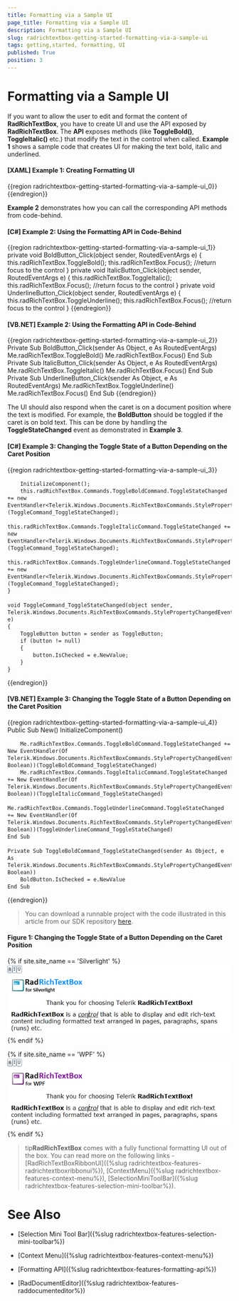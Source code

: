 ```yaml
---
title: Formatting via a Sample UI
page_title: Formatting via a Sample UI
description: Formatting via a Sample UI
slug: radrichtextbox-getting-started-formatting-via-a-sample-ui
tags: getting,started, formatting, UI
published: True
position: 3
---
```


# Formatting via a Sample UI

If you want to allow the user to edit and format the content of __RadRichTextBox__, you have to create UI and use the API exposed by __RadRichTextBox__. The __API__ exposes methods (like __ToggleBold()__, __ToggleItalic()__ etc.) that modify the text in the control when called. **Example 1** shows a sample code that creates UI for making the text bold, italic and underlined.
        

#### __[XAML] Example 1: Creating Formatting UI__

{{region radrichtextbox-getting-started-formatting-via-a-sample-ui_0}}
    <StackPanel Orientation="Horizontal">
        <ToggleButton Content="B"
        x:Name="BoldButton"
        Click="BoldButton_Click" />
        <ToggleButton Content="I"
        x:Name="ItalicButton"
        Click="ItalicButton_Click" />
        <ToggleButton Content="U"
        x:Name="UnderlineButton"
        Click="UnderlineButton_Click" />
    </StackPanel>
{{endregion}}



**Example 2** demonstrates how you can call the corresponding API methods from code-behind.

#### __[C#] Example 2: Using the Formatting API in Code-Behind__

{{region radrichtextbox-getting-started-formatting-via-a-sample-ui_1}}
    private void BoldButton_Click(object sender, RoutedEventArgs e)
    {
        this.radRichTextBox.ToggleBold();
        this.radRichTextBox.Focus(); //return focus to the control
    }
    private void ItalicButton_Click(object sender, RoutedEventArgs e)
    {
        this.radRichTextBox.ToggleItalic();
        this.radRichTextBox.Focus(); //return focus to the control
    }
    private void UnderlineButton_Click(object sender, RoutedEventArgs e)
    {
        this.radRichTextBox.ToggleUnderline();
        this.radRichTextBox.Focus(); //return focus to the control
    }
{{endregion}}



#### __[VB.NET] Example 2: Using the Formatting API in Code-Behind__

{{region radrichtextbox-getting-started-formatting-via-a-sample-ui_2}}
	Private Sub BoldButton_Click(sender As Object, e As RoutedEventArgs)
	    Me.radRichTextBox.ToggleBold()
	    Me.radRichTextBox.Focus()
	End Sub
	Private Sub ItalicButton_Click(sender As Object, e As RoutedEventArgs)
	    Me.radRichTextBox.ToggleItalic()
	    Me.radRichTextBox.Focus()
	End Sub
	Private Sub UnderlineButton_Click(sender As Object, e As RoutedEventArgs)
	    Me.radRichTextBox.ToggleUnderline()
	    Me.radRichTextBox.Focus()
	End Sub
{{endregion}}



The UI should also respond when the caret is on a document position where the text is modified. For example, the __BoldButton__ should be toggled if the caret is on bold text. This can be done by handling the __ToggleStateChanged__ event as demonstrated in **Example 3**. 
        

#### __[C#] Example 3: Changing the Toggle State of a Button Depending on the Caret Position__

{{region radrichtextbox-getting-started-formatting-via-a-sample-ui_3}}

	    InitializeComponent();
	    this.radRichTextBox.Commands.ToggleBoldCommand.ToggleStateChanged += new EventHandler<Telerik.Windows.Documents.RichTextBoxCommands.StylePropertyChangedEventArgs<bool>>(ToggleCommand_ToggleStateChanged);
	    this.radRichTextBox.Commands.ToggleItalicCommand.ToggleStateChanged += new EventHandler<Telerik.Windows.Documents.RichTextBoxCommands.StylePropertyChangedEventArgs<bool>>(ToggleCommand_ToggleStateChanged);
	    this.radRichTextBox.Commands.ToggleUnderlineCommand.ToggleStateChanged += new EventHandler<Telerik.Windows.Documents.RichTextBoxCommands.StylePropertyChangedEventArgs<bool>>(ToggleCommand_ToggleStateChanged);
	}
	
	void ToggleCommand_ToggleStateChanged(object sender, Telerik.Windows.Documents.RichTextBoxCommands.StylePropertyChangedEventArgs<bool> e)
	{
	    ToggleButton button = sender as ToggleButton;
	    if (button != null)
	    {
	        button.IsChecked = e.NewValue;
	    }
	}
{{endregion}}



#### __[VB.NET] Example 3: Changing the Toggle State of a Button Depending on the Caret Position__

{{region radrichtextbox-getting-started-formatting-via-a-sample-ui_4}}
    Public Sub New()
        InitializeComponent()

        Me.radRichTextBox.Commands.ToggleBoldCommand.ToggleStateChanged += New EventHandler(Of Telerik.Windows.Documents.RichTextBoxCommands.StylePropertyChangedEventArgs(Of Boolean))(ToggleBoldCommand_ToggleStateChanged)
        Me.radRichTextBox.Commands.ToggleItalicCommand.ToggleStateChanged += New EventHandler(Of Telerik.Windows.Documents.RichTextBoxCommands.StylePropertyChangedEventArgs(Of Boolean))(ToggleItalicCommand_ToggleStateChanged)
        Me.radRichTextBox.Commands.ToggleUnderlineCommand.ToggleStateChanged += New EventHandler(Of Telerik.Windows.Documents.RichTextBoxCommands.StylePropertyChangedEventArgs(Of Boolean))(ToggleUnderlineCommand_ToggleStateChanged)
    End Sub

    Private Sub ToggleBoldCommand_ToggleStateChanged(sender As Object, e As Telerik.Windows.Documents.RichTextBoxCommands.StylePropertyChangedEventArgs(Of Boolean))
        BoldButton.IsChecked = e.NewValue
    End Sub
{{endregion}}



>You can download a runnable project with the code illustrated in this article from our SDK repository [here](https://github.com/telerik/xaml-sdk/tree/master/RichTextBox/GettingStarted).



#### Figure 1: Changing the Toggle State of a Button Depending on the Caret Position
{% if site.site_name == 'Silverlight' %}![](images/RadRichTextBox_FormattingViaASampleUI_01.png){% endif %}

{% if site.site_name == 'WPF' %}![](images/RadRichTextBox_FormattingViaASampleUI_01_WPF.png){% endif %}

>tip**RadRichTextBox** comes with a fully functional formatting UI out of the box. You can read more on the following links - [RadRichTextBoxRibbonUI]({%slug radrichtextbox-features-radrichtextboxribbonui%}), [ContextMenu]({%slug radrichtextbox-features-context-menu%}), [SelectionMiniToolBar]({%slug radrichtextbox-features-selection-mini-toolbar%}).



 
# See Also

* [Selection Mini Tool Bar]({%slug radrichtextbox-features-selection-mini-toolbar%})

* [Context Menu]({%slug radrichtextbox-features-context-menu%})
 
* [Formatting API]({%slug radrichtextbox-features-formatting-api%})

* [RadDocumentEditor]({%slug radrichtextbox-features-raddocumenteditor%})